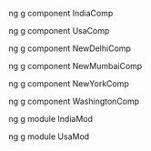 ng g component IndiaComp

ng g component UsaComp

ng g component NewDelhiComp

ng g component NewMumbaiComp

ng g component NewYorkComp

ng g component WashingtonComp

ng g module IndiaMod

ng g module UsaMod


